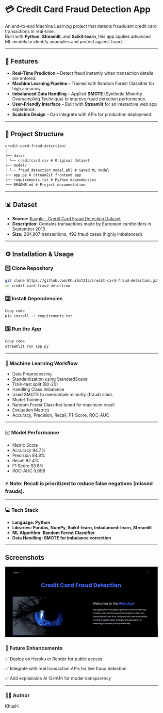 # 💳 Credit Card Fraud Detection App

An end-to-end Machine Learning project that detects fraudulent credit card transactions in real-time.  
Built with **Python**, **Streamlit**, and **Scikit-learn**, this app applies advanced ML models to identify anomalies and protect against fraud.

---

## 🚀 Features
- **Real-Time Prediction** – Detect fraud instantly when transaction details are entered.
- **Machine Learning Pipeline** – Trained with Random Forest Classifier for high accuracy.
- **Imbalanced Data Handling** – Applied **SMOTE** (Synthetic Minority Oversampling Technique) to improve fraud detection performance.
- **User-Friendly Interface** – Built with **Streamlit** for an interactive web app experience.
- **Scalable Design** – Can integrate with APIs for production deployment.

---

## 📂 Project Structure
```
credit-card-fraud-detection/
│
├── data/
│ └── creditcard.csv # Original dataset
├── model/
│ └── fraud_detection_model.pkl # Saved ML model
├── app.py # Streamlit frontend app
├── requirements.txt # Python dependencies
└── README.md # Project documentation
```

---

## 📊 Dataset
- **Source:** [Kaggle – Credit Card Fraud Detection Dataset](https://www.kaggle.com/mlg-ulb/creditcardfraud)
- **Description:** Contains transactions made by European cardholders in September 2013.
- **Size:** 284,807 transactions, 492 fraud cases (highly imbalanced).

---

## ⚙️ Installation & Usage

### 1️⃣ Clone Repository
```bash
git clone https://github.com/KhushiY215/credit-card-fraud-detection.git
cd credit-card-fraud-detection
```
### 2️⃣ Install Dependencies
```bash
Copy code
pip install -r requirements.txt
```
### 3️⃣ Run the App
```bash
Copy code
streamlit run app.py
```

---

### 🧠 Machine Learning Workflow
- Data Preprocessing
- Standardization using StandardScaler
- Train-test split (80-20)
- Handling Class Imbalance
- Used SMOTE to oversample minority (fraud) class
- Model Training
- Random Forest Classifier tuned for maximum recall
- Evaluation Metrics
- Accuracy, Precision, Recall, F1-Score, ROC-AUC

---

### 📈 Model Performance
- Metric	Score
- Accuracy	94.7%
- Precision	94.8%
- Recall	92.4%
- F1 Score	93.6%
- ROC-AUC	0.998

### ⚡ Note: Recall is prioritized to reduce false negatives (missed frauds).

---

### 💻 Tech Stack
- **Language: Python**
- **Libraries: Pandas, NumPy, Scikit-learn, Imbalanced-learn, Streamlit**
- **ML Algorithm: Random Forest Classifier**
- **Data Handling: SMOTE for imbalance correction**

---

## Screenshots
![Homepage](./Screenshot%202024-11-12%20123958.png)



### 📌 Future Enhancements
✅ Deploy on Heroku or Render for public access

✅ Integrate with real transaction APIs for live fraud detection

✅ Add explainable AI (SHAP) for model transparency

---

### 👨‍💻 Author
Khushi


